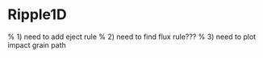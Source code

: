 # Ripple1D

% 1) need to add eject rule
% 2) need to find flux rule???
% 3) need to plot impact grain path
